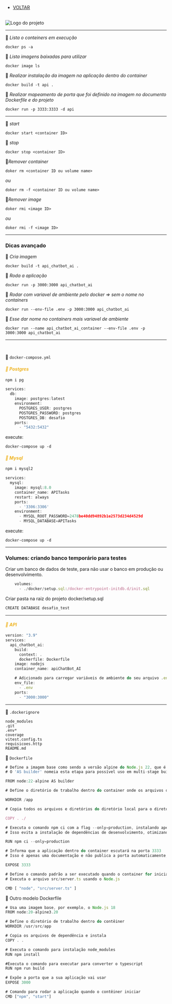 - [VOLTAR](../../README.md)

</br>

<img src="./assets/docker.jpg" alt="Logo do projeto" style="display: block; margin: 0 auto;" />

----

🔸 *Lista o conteiners em execução*

````
docker ps -a
````

🔸 *Lista imagens baixadas para utilizar*

````
docker image ls
````

🔸 *Realizar instalação da imagem na aplicação dentro do container*

````
docker build -t api .  
````

🔸 *Realizar mapeamento de porta que foi definido na imagem no documento Dockerfile e do 
projeto*

````
docker run -p 3333:3333 -d api 
````

----

🔹 *start*

````
docker start <container ID>
````

🔹 *stop*

````
docker stop <container ID>
````

🔹*Remover container*

````
doker rm <container ID ou volume name>
````

*ou*

````
doker rm -f <container ID ou volume name>
````

🔹*Remover image*

````
doker rmi <image ID>
````

*ou*

````
doker rmi -f <image ID>
````
---

 ### Dicas avançado

🔻 *Cria imagem*

````
docker build -t api_chatbot_ai .
````

🔻 *Roda a aplicação*

````
docker run -p 3000:3000 api_chatbot_ai
````

🔻 *Rodar com variavel de ambiente pelo docker => sem o nome no containers*

````
docker run --env-file .env -p 3000:3000 api_chatbot_ai
````

🔻 *Esse dar nome no containers mais variavel de ambiente*

````
docker run --name api_chatbot_ai_container --env-file .env -p 3000:3000 api_chatbot_ai
````

----

</br>

📌 `docker-compose.yml`

#### <span style="color:#efb423">*🔹 Postgres*</span>

````ts
npm i pg
````

````ts
services:
  db:
    image: postgres:latest
    environment:
      POSTGRES_USER: postgres
      POSTGRES_PASSWORD: postgres
      POSTGRES_DB: desafio
    ports:
      - "5432:5432"
````

execute: 

````
docker-compose up -d
````

#### <span style="color:#efb423">*🔹 Mysql*</span>

````ts
npm i mysql2
````

````ts
services:
  mysql:
    image: mysql:8.0
    container_name: APITasks
    restart: always
    ports:
      - '3306:3306'
    environment:
      - MYSQL_ROOT_PASSWORD=2478be40dd94892b1e2573d234d4529d
      - MYSQL_DATABASE=APITasks
````

execute: 

````
docker-compose up -d
````

---

### Volumes: criando banco temporário para testes

Criar um banco de dados de teste, para não usar o banco em produção ou desenvolvimento.

````ts
    volumes:
      - ./docker/setup.sql:/docker-entrypoint-initdb.d/init.sql 
````

Criar pasta na raiz do projeto docker/setup.sql

````ts
CREATE DATABASE desafio_test
````

----

#### <span style="color:#efb423">*🔹 API*</span>

````ts
version: "3.9"
services:
  api_chatbot_ai:
    build:
      context: .
      dockerfile: Dockerfile
    image: nodejs
    container_name: apiChatBot_AI

    # Adicionado para carregar variáveis de ambiente do seu arquivo .env
    env_file:
      - .env
    ports:
      - "3000:3000"
````

----

📌 `.dockerignore`

````
node_modules
.git
.env*
coverage
vitest.config.ts
requisicoes.http
README.md
````

📌 `Dockerfile`

````ts
# Define a imagem base como sendo a versão alpine do Node.js 22, que é leve e contém o ambiente Node.js necessário
# O 'AS builder' nomeia esta etapa para possível uso em multi-stage builds

FROM node:22-alpine AS builder

# Define o diretório de trabalho dentro do container onde os arquivos da aplicação serão copiados e executados

WORKDIR /app

# Copia todos os arquivos e diretórios do diretório local para o diretório de trabalho (/app) no container

COPY . ./

# Executa o comando npm ci com a flag --only=production, instalando apenas as dependências listadas em "dependencies" no package.json
# Isso evita a instalação de dependências de desenvolvimento, otimizando o tamanho da imagem

RUN npm ci --only=production

# Informa que a aplicação dentro do container escutará na porta 3333
# Isso é apenas uma documentação e não publica a porta automaticamente; é necessário mapear a porta ao rodar o container

EXPOSE 3333

# Define o comando padrão a ser executado quando o container for iniciado
# Executa o arquivo src/server.ts usando o Node.js

CMD [ "node", "src/server.ts" ]
````

🔹 Outro modelo Dockerfile

````ts
# Usa uma imagem base, por exemplo, o Node.js 18
FROM node:20-alpine3.20

# Define o diretório de trabalho dentro do contêiner
WORKDIR /usr/src/app

# Copia os arquivos de dependência e instala
COPY . .

# Executa o comando para instalação node_modules
RUN npm install

#Executa o comando para executar para converter o typescript
RUN npm run build

# Expõe a porta que a sua aplicação vai usar
EXPOSE 3000

# Comando para rodar a aplicação quando o contêiner iniciar
CMD ["npm", "start"]
````